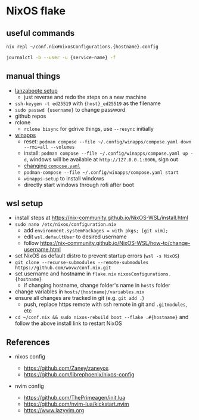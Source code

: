 # NixOS flake

## useful commands

```sh
nix repl ~/conf.nix#nixosConfigurations.{hostname}.config
```

```sh
journalctl -b --user -u {service-name} -f
```

## manual things

* [lanzaboote setup](https://github.com/nix-community/lanzaboote/blob/master/docs/QUICK_START.md)
  * just reverse and redo the steps on a new machine
* `ssh-keygen -t ed25519` with `{host}_ed25519` as the filename
* `sudo passwd {username}` to change password
* github repos
* rclone
  * `rclone bisync` for gdrive things, use `--resync` initially
* [winapps](https://github.com/winapps-org/winapps)
  * reset: `podman compose --file ~/.config/winapps/compose.yaml down --rmi=all --volumes`
  * install: `podman compose --file ~/.config/winapps/compose.yaml up -d`, windows will be available at `http://127.0.0.1:8006`, sign out
  * [changing `compose.yaml`](https://github.com/winapps-org/winapps/blob/main/docs/docker.md#changing-composeyaml)
  * `podman-compose --file ~/.config/winapps/compose.yaml start`
  * `winapps-setup` to install windows
  * directly start windows through rofi after boot

## wsl setup

* install steps at <https://nix-community.github.io/NixOS-WSL/install.html>
* `sudo nano /etc/nixos/configuration.nix`
  * add `environment.systemPackages = with pkgs; [git vim];`
  * edit `wsl.defaultUser` to desired username
  * follow <https://nix-community.github.io/NixOS-WSL/how-to/change-username.html>
* set NixOS as default distro to prevent startup errors (`wsl -s NixOS`)
* `git clone --recurse-submodules --remote-submodules https://github.com/wovw/conf.nix.git`
* set username and hostname in `flake.nix` `nixosConfigurations.{hostname}`
  * if changing hostname, change folder's name in `hosts` folder
* change variables in `hosts/{hostname}/variables.nix`
* ensure all changes are tracked in git (e.g. `git add .`)
  * push, replace https remote with ssh remote in git and `.gitmodules`, etc
* `cd ~/conf.nix && sudo nixos-rebuild boot --flake .#{hostname}` and follow the above install link to restart NixOS

## References

* nixos config

  * <https://github.com/Zaney/zaneyos>
  * <https://github.com/librephoenix/nixos-config>

* nvim config
  * <https://github.com/ThePrimeagen/init.lua>
  * <https://github.com/nvim-lua/kickstart.nvim>
  * <https://www.lazyvim.org>
